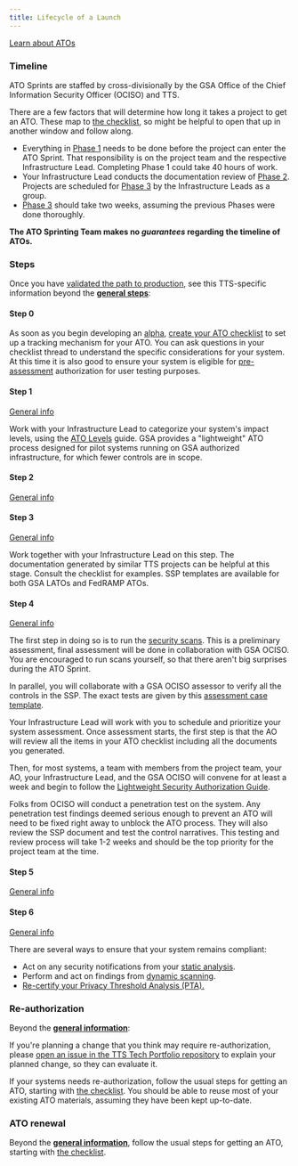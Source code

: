 ```yaml
---
title: Lifecycle of a Launch
---
```


<a href="https://atos.open-control.org/" class="usa-button">Learn about ATOs</a>

### Timeline

ATO Sprints are staffed by cross-divisionally by the GSA Office of the Chief Information Security Officer (OCISO) and TTS.

There are a few factors that will determine how long it takes a project to get an ATO. These map to [the checklist](checklist/), so might be helpful to open that up in another window and follow along.

- Everything in [Phase 1](https://github.com/18F/tts-tech-portfolio/blob/master/.github/ISSUE_TEMPLATE/ato.md#phase-1-ato-sprint-prerequisites) needs to be done before the project can enter the ATO Sprint. That responsibility is on the project team and the respective Infrastructure Lead. Completing Phase 1 could take 40 hours of work.
- Your Infrastructure Lead conducts the documentation review of [Phase 2](https://github.com/18F/tts-tech-portfolio/blob/master/.github/ISSUE_TEMPLATE/ato.md#phase-2-documentation-review). Projects are scheduled for [Phase 3](https://github.com/18F/tts-tech-portfolio/blob/master/.github/ISSUE_TEMPLATE/ato.md#phase-3-ato-sprint) by the Infrastructure Leads as a group.
- [Phase 3](https://github.com/18F/tts-tech-portfolio/blob/master/.github/ISSUE_TEMPLATE/ato.md#phase-3-ato-sprint) should take two weeks, assuming the previous Phases were done thoroughly.

**The ATO Sprinting Team makes no _guarantees_ regarding the timeline of ATOs.**

### Steps

Once you have [validated the path to production](https://docs.google.com/document/d/14nCznE0ofUxrQL50EokkLOS2_UPQyor7-W9OHjXH2XY/edit), see this TTS-specific information beyond the [**general steps**](https://atos.open-control.org/steps/):

#### Step 0

As soon as you begin developing an [alpha](https://18f.gsa.gov/dashboard/stages/#alpha), [create your ATO checklist](checklist/) to set up a tracking mechanism for your ATO. You can ask questions in your checklist thread to understand the specific considerations for your system. At this time it is also good to ensure your system is eligible for [pre-assessment](types/#conditions-for-pre-assessment) authorization for user testing purposes.

#### Step 1

[General info](https://atos.open-control.org/steps/#step-1-categorize-information-system)

Work with your Infrastructure Lead to categorize your system's impact levels, using the [ATO Levels](levels/) guide. GSA provides a "lightweight" ATO process designed for pilot systems running on GSA authorized infrastructure, for which fewer controls are in scope.

#### Step 2

[General info](https://atos.open-control.org/steps/#step-2-select-security-controls)

#### Step 3

[General info](https://atos.open-control.org/steps/#step-3-implement-security-controls)

Work together with your Infrastructure Lead on this step. The documentation generated by similar TTS projects can be helpful at this stage. Consult the checklist for examples. SSP templates are available for both GSA LATOs and FedRAMP ATOs.

#### Step 4

[General info](https://atos.open-control.org/steps/#step-4-assess-security-controls)

The first step in doing so is to run the [security scans](../security/scanning/). This is a preliminary assessment, final assessment will be done in collaboration with GSA OCISO. You are encouraged to run scans yourself, so that there aren't big surprises during the ATO Sprint.

In parallel, you will collaborate with a GSA OCISO assessor to verify all the controls in the SSP. The exact tests are given by this [assessment case template](https://docs.google.com/spreadsheets/d/1xYv9PHk6P1ePHSQcJWXSAYbAvmxzSsDOZrdS285DKYY/edit?ts=58eba80c#gid=1541480683).

Your Infrastructure Lead will work with you to schedule and prioritize your system assessment. Once assessment starts, the first step is that the AO will review all the items in your ATO checklist including all the documents you generated.

Then, for most systems, a team with members from the project team, your AO, your Infrastructure Lead, and the GSA OCISO will convene for at least a week and begin to follow the [Lightweight Security Authorization Guide](https://insite.gsa.gov/topics/information-technology/security-and-privacy/it-security/it-security-procedural-guides).

Folks from OCISO will conduct a penetration test on the system. Any penetration test findings deemed serious enough to prevent an ATO will need to be fixed right away to unblock the ATO process. They will also review the SSP document and test the control narratives. This testing and review process will take 1-2 weeks and should be the top priority for the project team at the time.

#### Step 5

[General info](https://atos.open-control.org/steps/#step-5-authorize-information-system)

#### Step 6

[General info](https://atos.open-control.org/steps/#step-6-monitor-security-controls)

There are several ways to ensure that your system remains compliant:

- Act on any security notifications from your [static analysis](../security/static-analysis/).
- Perform and act on findings from [dynamic scanning](../security/dynamic-scanning/).
- [Re-certify your Privacy Threshold Analysis (PTA).](../privacy/#re-certification)

### Re-authorization

Beyond the [**general information**](https://atos.open-control.org/overview/#re-authorization):

If you're planning a change that you think may require re-authorization, please [open an issue in the TTS Tech Portfolio repository](https://github.com/18F/tts-tech-portfolio/issues/new?title=ATO+re-authorization+for+%3Cproject%3E?) to explain your planned change, so they can evaluate it.

If your systems needs re-authorization, follow the usual steps for getting an ATO, starting with [the checklist](checklist/). You should be able to reuse most of your existing ATO materials, assuming they have been kept up-to-date.

### ATO renewal

Beyond the [**general information**](https://atos.open-control.org/overview/#ato-renewal), follow the usual steps for getting an ATO, starting with [the checklist](checklist/).
